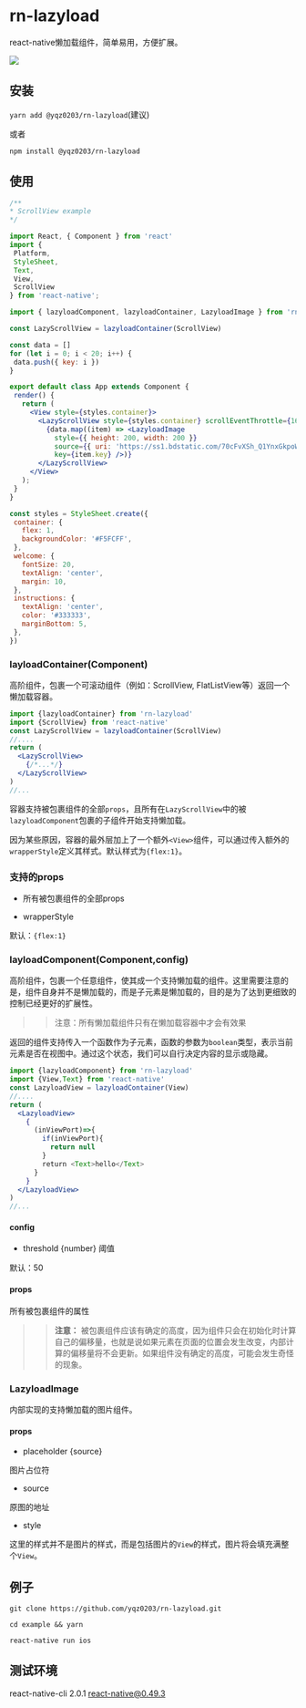 # rn-lazyload

react-native懒加载组件，简单易用，方便扩展。

![](https://github.com/yqz0203/rn-lazyload/blob/master/screenshots/demo.gif)

## 安装

`yarn add @yqz0203/rn-lazyload`(建议)

或者

`npm install @yqz0203/rn-lazyload`


## 使用

 ``` jsx
/**
 * ScrollView example
 */

import React, { Component } from 'react'
import {
  Platform,
  StyleSheet,
  Text,
  View,
  ScrollView
} from 'react-native';

import { lazyloadComponent, lazyloadContainer, LazyloadImage } from 'rn-lazyload'

const LazyScrollView = lazyloadContainer(ScrollView)

const data = []
for (let i = 0; i < 20; i++) {
  data.push({ key: i })
}

export default class App extends Component {
  render() {
    return (
      <View style={styles.container}>
        <LazyScrollView style={styles.container} scrollEventThrottle={16}>
          {data.map((item) => <LazyloadImage
            style={{ height: 200, width: 200 }}
            source={{ uri: 'https://ss1.bdstatic.com/70cFvXSh_Q1YnxGkpoWK1HF6hhy/it/u=792258386,3657525489&fm=27&gp=0.jpg' }}
            key={item.key} />)}
        </LazyScrollView>
      </View>
    );
  }
}

const styles = StyleSheet.create({
  container: {
    flex: 1,
    backgroundColor: '#F5FCFF',
  },
  welcome: {
    fontSize: 20,
    textAlign: 'center',
    margin: 10,
  },
  instructions: {
    textAlign: 'center',
    color: '#333333',
    marginBottom: 5,
  },
})
 
 ```

### layloadContainer(Component)

高阶组件，包裹一个可滚动组件（例如：ScrollView, FlatListView等）返回一个懒加载容器。

``` jsx
import {lazyloadContainer} from 'rn-lazyload'
import {ScrollView} from 'react-native'
const LazyScrollView = lazyloadContainer(ScrollView)
//....
return (
  <LazyScrollView>
    {/*...*/}
  </LazyScrollView>
)
//...

```
容器支持被包裹组件的全部`props`，且所有在`LazyScrollView`中的被`lazyloadComponent`包裹的子组件开始支持懒加载。

因为某些原因，容器的最外层加上了一个额外`<View>`组件，可以通过传入额外的`wrapperStyle`定义其样式。默认样式为`{flex:1}`。

### 支持的props

- 所有被包裹组件的全部props

- wrapperStyle

默认：`{flex:1}`

### layloadComponent(Component,config)

高阶组件，包裹一个任意组件，使其成一个支持懒加载的组件。这里需要注意的是，组件自身并不是懒加载的，而是子元素是懒加载的，目的是为了达到更细致的控制已经更好的扩展性。

>> 注意：所有懒加载组件只有在懒加载容器中才会有效果

返回的组件支持传入一个函数作为子元素，函数的参数为`boolean`类型，表示当前元素是否在视图中。通过这个状态，我们可以自行决定内容的显示或隐藏。

``` jsx
import {lazyloadComponent} from 'rn-lazyload'
import {View,Text} from 'react-native'
const LazyloadView = lazyloadContainer(View)
//....
return (
  <LazyloadView>
    {
      (inViewPort)=>{
        if(inViewPort){
          return null
        }
        return <Text>hello</Text>
      }
    }
  </LazyloadView>
)
//...

```

#### config

- threshold {number} 阈值

默认：50

#### props

所有被包裹组件的属性


>> **注意：** 被包裹组件应该有确定的高度，因为组件只会在初始化时计算自己的偏移量，也就是说如果元素在页面的位置会发生改变，内部计算的偏移量将不会更新。如果组件没有确定的高度，可能会发生奇怪的现象。


### LazyloadImage

内部实现的支持懒加载的图片组件。

#### props

- placeholder {source}

图片占位符

- source 

原图的地址

- style

这里的样式并不是图片的样式，而是包括图片的`View`的样式，图片将会填充满整个`View`。


## 例子

`git clone https://github.com/yqz0203/rn-lazyload.git`

`cd example && yarn`

`react-native run ios`

## 测试环境

react-native-cli 2.0.1
react-native@0.49.3

